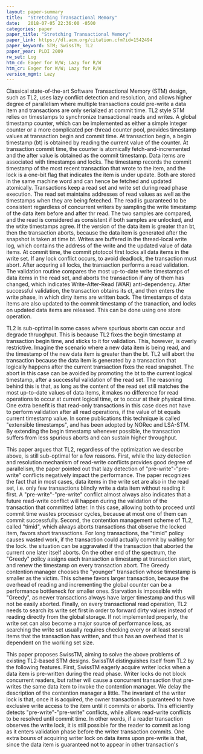 ```yaml
---
layout: paper-summary
title:  "Stretching Transactional Memory"
date:   2018-07-05 22:36:00 -0500
categories: paper
paper_title: "Stretching Transactional Memory"
paper_link: https://dl.acm.org/citation.cfm?id=1542494
paper_keyword: STM; SwissTM; TL2
paper_year: PLDI 2009
rw_set: Log
htm_cd: Eager for W/W; Lazy for R/W
htm_cr: Eager for W/W; Lazy for R/W
version_mgmt: Lazy
---
```


Classical state-of-the-art Software Transactional Memory (STM) design, such as TL2, uses lazy conflict detection and 
resolution, and allows higher degree of parallelism where multiple transactions could pre-write a data item and 
transactions are only serialized at commit time. TL2 style STM relies on timestamps to synchronize transactional
reads and writes. A global timestamp counter, which can be implemented as either a simple integer counter or a 
more complicated per-thread counter pool, provides timestamp values at transaction begin and commit time. At transaction
begin, a begin timestamp (bt) is obtained by reading the current value of the counter. At transaction commit time, the
counter is atomically fetch-and-incremented and the after value is obtained as the commit timestamp. Data items are 
associated with timestamps and locks. The timestamp records the commit timestamp of the most recent transaction 
that wrote to the item, and the lock is a one-bit flag that indicates the item is under update. Both are stored in the 
same machine word and can hence be fetched and updated atomically. Transactions keep a read set and write set during 
read phase execution. The read set maintains addresses of read values as well as the timestamps when they are being 
feteched. The read is guaranteed to be consistent regardless of concurrent writers by sampling the write timestamp of 
the data item before and after thr read. The two samples are compared, and the read is considered as consistent if both 
samples are unlocked, and the wtite timestamps agree. If the version of the data item is greater than bt, then the transaction
aborts, because the data item is generated after the snapshot is taken at time bt. Writes are buffered in the thread-local 
write log, which contains the address of the write and the updated value of data items. At commit time, the commit 
ptotocol first locks all data items in the write set. If any lock conflict occurs, to avoid deadlock, the 
transaction must abort. After acquring all locks, the transaction performs a read validation. The validation routine
compares the most up-to-date write timestamps of data items in the read set, and aborts the transaction if any of them
has changed, which indicates Write-After-Read (WAR) anti-dependency. After successful validation, the transaction obtains 
its ct, and then enters the write phase, in which dirty items are written back. The timestamps of data items are also updated 
to the commit timestamp of the tranaction, and locks on updated data items are released. This can be done using one store 
operation.

TL2 is sub-optimal in some cases where spurious aborts can occur and degrade thruoghput. This is because TL2 fixes the begin
timestamp at transaction begin time, and sticks to it for validation. This, however, is overly restrictive. Imagine the scenario 
where a new data item is being read, and the timestamp of the new data item is greater than the bt. TL2 will abort the transaction 
because the data item is generated by a transaction that logically happens after the current transaction fixes the read 
snapshot. The abort in this case can be avoided by promoting the bt to the current logical timestamp, after a successful validation
of the read set. The reasoning behind this is that, as long as the content of the read set still matches the most up-to-date 
values of data items, it makes no difference for read operations to occur at current logical time, or to occur at their 
physical time. One extra benefit is that read-only transactions in this case does not have to perform validation after all 
read operations, if the value of bt equals current timestamp value. In some publications this technique is called "extensible
timestamps", and has been adopted by NORec and LSA-STM. By extending the begin timestamp whenever possible, the transaction
suffers from less spurious aborts and can sustain higher throughput.

This paper argues that TL2, regardless of the optimization we describe above, is still sub-optimal for a few reasons. First, 
while the lazy detection and resolution mechanism of read-write conflicts provides good degree of parallelism, the paper 
pointed out that lazy detection of "pre-write"-"pre-write" conflicts negatively impact the performance. The paper recognizes the fact 
that in most cases, data items in the write set are also in the read set, i.e. only few transactions blindly write a data item
without reading it first. A "pre-write"-"pre-write" conflict almost always also indicates that a future read-write conflict will happen
during the validation of the transaction that committed latter. In this case, allowing both to proceed until commit time
wastes processor cycles, because at most one of them can commit successfully. Second, the contention management scheme of TL2,
called "timid", which always aborts transactions that observe the locked item, favors short transactions. For long transactions,
the "timid" policy causes wasted work, if the transaction could actually commit by waiting for the lock. the situation can be 
aggravated if the transaction that aborted the current one later itself aborts. On the other end of the spectrum, the 
"Greedy" policy assigns each transaction a timestamp at transaction start, and renew the timestamp on every transaction abort.
The Greedy contention manager chooses the "younger" transaction whose timestamp is smaller as the victim. This scheme favors 
larger transaction, because the overhead of reading and incrementing the global counter can be a performance bottleneck for 
smaller ones. Starvation is impossible with "Greedy", as newer transactions always have larger timestamp and thus will not 
be easily aborted. Finally, on every transactional read operation, TL2 needs to search its write set first in order to forward
dirty values instead of reading directly from the global storage. If not implemented properly, the write set can also become
a major source of performance loss, as searching the write set usually requires checking every or at least several items 
that the transaction has written, and thus has an overhead that is dependent on the working set size. 

This paper proposes SwissTM, aiming to solve the above problems of existing TL2-based STM designs. SwissTM distinguishes 
itself from TL2 by the following features. First, SwissTM eagerly acquire writer locks when a data item is pre-written
during the read phase. Writer locks do not block concurrent readers, but rather will cause a concurrent transaction that
pre-writes the same data item to invoke the contention manager. We delay the description of the contention manager a little.
The invariant of the writer lock is that, once it is acquired, the owner transaction is guaranteed to have exclusive write 
access to the item until it commits or aborts. This efficiently detects "pre-write"-"pre-write" conflicts, while allows 
read-write conflicts to be resolved until commit time. In other words, if a reader transaction observes the write lock,
it is still possible for the reader to commit as long as it enters validation phase before the writer transaction
commits. One extra bouns of acquiring writer lock on data items upon pre-write is that, since the data item is guaranteed
not to appear in other transaction's 